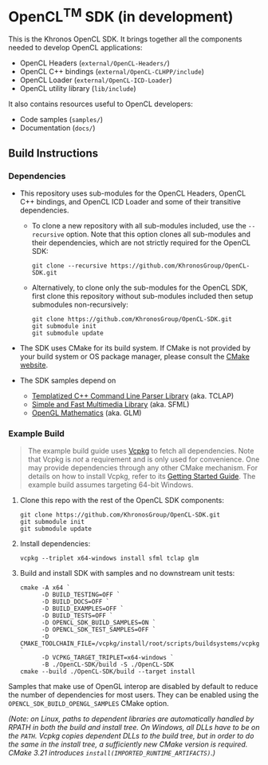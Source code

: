 # OpenCL<sup>TM</sup> SDK (in development)

This is the Khronos OpenCL SDK. It brings together all the components needed to
develop OpenCL applications:

- OpenCL Headers (`external/OpenCL-Headers/`)
- OpenCL C++ bindings (`external/OpenCL-CLHPP/include`)
- OpenCL Loader (`external/OpenCL-ICD-Loader`)
- OpenCL utility library (`lib/include`)

It also contains resources useful to OpenCL developers:

- Code samples (`samples/`)
- Documentation (`docs/`)

## Build Instructions

### Dependencies

- This repository uses sub-modules for the OpenCL Headers, OpenCL C++ bindings, and OpenCL ICD Loader and some of their transitive dependencies.

  - To clone a new repository with all sub-modules included, use the `--recursive` option. Note that this option clones all sub-modules and their dependencies, which are not strictly required for the OpenCL SDK:

        git clone --recursive https://github.com/KhronosGroup/OpenCL-SDK.git

  - Alternatively, to clone only the sub-modules for the OpenCL SDK, first clone this repository without sub-modules included then setup submodules non-recursively:

        git clone https://github.com/KhronosGroup/OpenCL-SDK.git
        git submodule init
        git submodule update

- The SDK uses CMake for its build system.
If CMake is not provided by your build system or OS package manager, please consult the [CMake website](https://cmake.org).

- The SDK samples depend on

  - [Templatized C++ Command Line Parser Library](http://tclap.sourceforge.net/) (aka. TCLAP)
  - [Simple and Fast Multimedia Library](https://www.sfml-dev.org/) (aka. SFML)
  - [OpenGL Mathematics](https://glm.g-truc.net/0.9.9/index.html) (aka. GLM)

### Example Build

> The example build guide uses [Vcpkg](https://vcpkg.io/en/index.html) to fetch all dependencies. Note that Vcpkg is _not_ a requirement and is only used for convenience. One may provide dependencies through any other CMake mechanism. For details on how to install Vcpkg, refer to its [Getting Started Guide](https://vcpkg.io/en/getting-started.html). The example build assumes targeting 64-bit Windows.

1. Clone this repo with the rest of the OpenCL SDK components:

       git clone https://github.com/KhronosGroup/OpenCL-SDK.git
       git submodule init
       git submodule update

1. Install dependencies:

       vcpkg --triplet x64-windows install sfml tclap glm

1. Build and install SDK with samples and no downstream unit tests:

       cmake -A x64 `
             -D BUILD_TESTING=OFF `
             -D BUILD_DOCS=OFF `
             -D BUILD_EXAMPLES=OFF `
             -D BUILD_TESTS=OFF `
             -D OPENCL_SDK_BUILD_SAMPLES=ON `
             -D OPENCL_SDK_TEST_SAMPLES=OFF `
             -D CMAKE_TOOLCHAIN_FILE=/vcpkg/install/root/scripts/buildsystems/vcpkg.cmake `
             -D VCPKG_TARGET_TRIPLET=x64-windows `
             -B ./OpenCL-SDK/build -S ./OpenCL-SDK
       cmake --build ./OpenCL-SDK/build --target install

Samples that make use of OpenGL interop are disabled by default to reduce
the number of dependencies for most users. They can be enabled using the
`OPENCL_SDK_BUILD_OPENGL_SAMPLES` CMake option.

_(Note: on Linux, paths to dependent libraries are automatically handled by RPATH in both the build and install tree. On Windows, all DLLs have to be on the `PATH`. Vcpkg copies dependent DLLs to the build tree, but in order to do the same in the install tree, a sufficiently new CMake version is required. CMake 3.21 introduces `install(IMPORTED_RUNTIME_ARTIFACTS)`.)_
